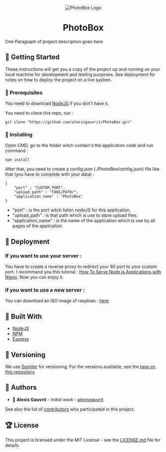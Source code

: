 <p align="center">
  <img alt="PhotoBox Logo" src="https://github.com/alexisgauvrit/PhotoBox/blob/Road-to-version-2.0/Dist/images/favicon.ico">
</p>

<h1 align="center">PhotoBox</h1>

One Paragraph of project description goes here

## :rocket: Getting Started

These instructions will get you a copy of the project up and running on your local machine for development and testing purposes. See deployment for notes on how to deploy the project on a live system.

### :triangular_ruler: Prerequisites

You need to download [NodeJS](https://nodejs.org/) if you don't have it.

You need to clone this repo, run :

```
git clone "https://github.com/alexisgauvrit/PhotoBox.git"
```

### :wrench: Installing

Open CMD, go to the folder witch contain's the application code and run command :

```
npm install
```

After that, you need to create a config.json (./PhotoBox/config.json) file like that (you have to complete with your data) :

```
{
    "port" : "CUSTOM_PORT",
    "upload_path" : "FAKE/PATH/",
    "application_name" : "PhotoBox"
}
```

* "port" : is the port witch listen nodeJS for this application.
* "upload_path" : is that path which is use to store upload files.
* "application_name" : is the name of the application which is use by all pages of the application.

## :metal: Deployment

### If you want to use your server :

You have to create a reverse proxy to redirect your 80 port to your custom port.
I recommand you this tutorial : [How To Serve Node.js Applications with Nginx](https://morioh.com/p/fe738bbd2664).
Now you can enjoy it.

### if you want to use a new server :

You can download an ISO image of raspbian : [here](https://google.com/)

## :hammer: Built With

* [NodeJS](https://nodejs.org/)
* [NPM](https://www.npmjs.com/)
* [Express](https://expressjs.com/)

## :open_file_folder: Versioning

We use [SemVer](http://semver.org/) for versioning. For the versions available, see the [tags on this repository](https://github.com/alexisgauvrit/PhotoBox/tags). 

## :handshake: Authors

* :bust_in_silhouette: **Alexis Gauvrit** - *Initial work* - [alexisgauvrit](https://github.com/alexisgauvrit)

See also the list of [contributors](https://github.com/alexisgauvrit/PhotoBox/graphs/contributors) who participated in this project.

## :trophy: License

This project is licensed under the MIT License - see the [LICENSE.md](LICENSE.md) file for details